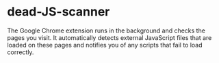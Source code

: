 # dead-JS-scanner
The Google Chrome extension runs in the background and checks the pages you visit. It automatically detects external JavaScript files that are loaded on these pages and notifies you of any scripts that fail to load correctly.

